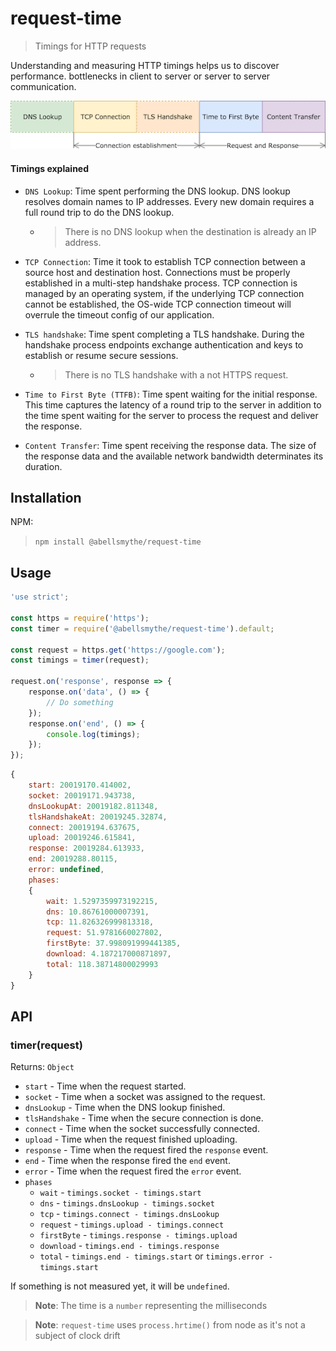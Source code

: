 # request-time
> Timings for HTTP requests

Understanding and measuring HTTP timings helps us to discover performance. bottlenecks in client to server or server to server communication.

![Request Timing](./media/request-timing.png "Request Timing")

#### Timings explained

- `DNS Lookup`: Time spent performing the DNS lookup. DNS lookup resolves domain names to IP addresses. Every new domain requires a full round trip to do the DNS lookup.
    - > There is no DNS lookup when the destination is already an IP address.

- `TCP Connection`: Time it took to establish TCP connection between a source host and destination host. Connections must be properly established in a multi-step handshake process. TCP connection is managed by an operating system, if the underlying TCP connection cannot be established, the OS-wide TCP connection timeout will overrule the timeout config of our application.

- `TLS handshake`: Time spent completing a TLS handshake. During the handshake process endpoints exchange authentication and keys to establish or resume secure sessions. 
    - > There is no TLS handshake with a not HTTPS request.

- `Time to First Byte (TTFB)`: Time spent waiting for the initial response. This time captures the latency of a round trip to the server in addition to the time spent waiting for the server to process the request and deliver the response.

- `Content Transfer`: Time spent receiving the response data. The size of the response data and the available network bandwidth determinates its duration.

## Installation

NPM:

> `npm install @abellsmythe/request-time`


## Usage

```javascript
'use strict';

const https = require('https');
const timer = require('@abellsmythe/request-time').default;

const request = https.get('https://google.com');
const timings = timer(request);

request.on('response', response => {
	response.on('data', () => {
        // Do something
    });
	response.on('end', () => {
		console.log(timings);
	});
});
```

```javascript
{
    start: 20019170.414002,
    socket: 20019171.943738,
    dnsLookupAt: 20019182.811348,
    tlsHandshakeAt: 20019245.32874,
    connect: 20019194.637675,
    upload: 20019246.615841,
    response: 20019284.613933,
    end: 20019288.80115,
    error: undefined,
    phases:
    {
        wait: 1.5297359973192215,
        dns: 10.86761000007391,
        tcp: 11.826326999813318,
        request: 51.9781660027802,
        firstByte: 37.998091999441385,
        download: 4.187217000871897,
        total: 118.38714800029993
    }
}
```

## API

### timer(request)

Returns: `Object`

- `start` - Time when the request started.
- `socket` - Time when a socket was assigned to the request.
- `dnsLookup` - Time when the DNS lookup finished.
- `tlsHandshake` - Time when the secure connection is done.
- `connect` - Time when the socket successfully connected.
- `upload` - Time when the request finished uploading.
- `response` - Time when the request fired the `response` event.
- `end` - Time when the response fired the `end` event.
- `error` - Time when the request fired the `error` event.
- `phases`
	- `wait` - `timings.socket - timings.start`
	- `dns` - `timings.dnsLookup - timings.socket`
	- `tcp` - `timings.connect - timings.dnsLookup`
	- `request` - `timings.upload - timings.connect`
	- `firstByte` - `timings.response - timings.upload`
	- `download` - `timings.end - timings.response`
	- `total` - `timings.end - timings.start` or `timings.error - timings.start`

If something is not measured yet, it will be `undefined`.

> **Note**: The time is a `number` representing the milliseconds

> **Note**: `request-time` uses `process.hrtime()` from node as it's not a subject of clock drift